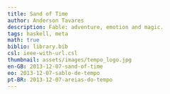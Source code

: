 ```yaml
---
title: Sand of Time
author: Anderson Tavares
description: Fable: adventure, emotion and magic.
tags: haskell, meta
math: true
biblio: library.bib
csl: ieee-with-url.csl
thumbnail: assets/images/tempo_logo.jpg
en-GB: 2013-12-07-sand-of-time
eo: 2013-12-07-sablo-de-tempo
pt-BR: 2013-12-07-areias-do-tempo
---
```

